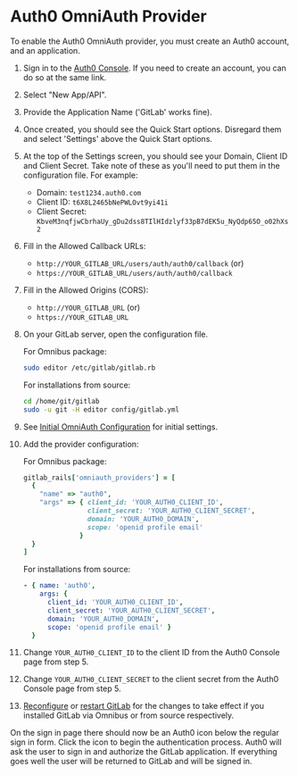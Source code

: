 # Auth0 OmniAuth Provider

To enable the Auth0 OmniAuth provider, you must create an Auth0 account, and an
application.

1. Sign in to the [Auth0 Console](https://auth0.com/auth/login). If you need to
   create an account, you can do so at the same link.

1. Select "New App/API".

1. Provide the Application Name ('GitLab' works fine).

1. Once created, you should see the Quick Start options. Disregard them and
   select 'Settings' above the Quick Start options.

1. At the top of the Settings screen, you should see your Domain, Client ID and
   Client Secret. Take note of these as you'll need to put them in the
   configuration file. For example:
   - Domain: `test1234.auth0.com`
   - Client ID: `t6X8L2465bNePWLOvt9yi41i`
   - Client Secret: `KbveM3nqfjwCbrhaUy_gDu2dss8TIlHIdzlyf33pB7dEK5u_NyQdp65O_o02hXs2`

1. Fill in the Allowed Callback URLs:
   - `http://YOUR_GITLAB_URL/users/auth/auth0/callback` (or)
   - `https://YOUR_GITLAB_URL/users/auth/auth0/callback`

1. Fill in the Allowed Origins (CORS):
   - `http://YOUR_GITLAB_URL` (or)
   - `https://YOUR_GITLAB_URL`

1. On your GitLab server, open the configuration file.

   For Omnibus package:

   ```sh
   sudo editor /etc/gitlab/gitlab.rb
   ```

   For installations from source:

   ```sh
   cd /home/git/gitlab
   sudo -u git -H editor config/gitlab.yml
   ```

1. See [Initial OmniAuth Configuration](omniauth.md#initial-omniauth-configuration)
   for initial settings.

1. Add the provider configuration:

   For Omnibus package:

   ```ruby
   gitlab_rails['omniauth_providers'] = [
     {
       "name" => "auth0",
       "args" => { client_id: 'YOUR_AUTH0_CLIENT_ID',
                   client_secret: 'YOUR_AUTH0_CLIENT_SECRET',
                   domain: 'YOUR_AUTH0_DOMAIN',
                   scope: 'openid profile email'
                 }
     }
   ]
   ```

   For installations from source:

   ```yaml
   - { name: 'auth0',
       args: {
         client_id: 'YOUR_AUTH0_CLIENT_ID',
         client_secret: 'YOUR_AUTH0_CLIENT_SECRET',
         domain: 'YOUR_AUTH0_DOMAIN',
         scope: 'openid profile email' }
     }
   ```

1. Change `YOUR_AUTH0_CLIENT_ID` to the client ID from the Auth0 Console page
   from step 5.

1. Change `YOUR_AUTH0_CLIENT_SECRET` to the client secret from the Auth0 Console
   page from step 5.

1. [Reconfigure][] or [restart GitLab][] for the changes to take effect if you
   installed GitLab via Omnibus or from source respectively.

On the sign in page there should now be an Auth0 icon below the regular sign in
form. Click the icon to begin the authentication process. Auth0 will ask the
user to sign in and authorize the GitLab application. If everything goes well
the user will be returned to GitLab and will be signed in.

[reconfigure]: ../administration/restart_gitlab.md#omnibus-gitlab-reconfigure
[restart GitLab]: ../administration/restart_gitlab.md#installations-from-source
